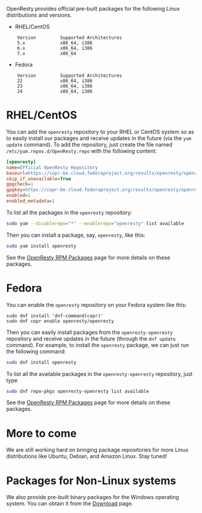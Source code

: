 <!---
    @title         Linux Packages
--->

OpenResty provides official pre-built packages for the following Linux distributions and versions.

* RHEL/CentOS

```
    Version         Supported Architectures
    5.x             x86_64, i386
    6.x             x86_64, i386
    7.x             x86_64
```

* Fedora

```
    Version         Supported Architectures
    22              x86_64, i386
    23              x86_64, i386
    24              x86_64, i386
```

# RHEL/CentOS

You can add the `openresty` repository to your RHEL or CentOS system so as to easily install
our packages and receive updates in the future (via the `yum update` command). To add the repository, just
create the file named `/etc/yum.repos.d/OpenResty.repo` with the following content:

```ini
[openresty]
name=Official OpenResty Repository
baseurl=https://copr-be.cloud.fedoraproject.org/results/openresty/openresty/epel-$releasever-$basearch/
skip_if_unavailable=True
gpgcheck=1
gpgkey=https://copr-be.cloud.fedoraproject.org/results/openresty/openresty/pubkey.gpg
enabled=1
enabled_metadata=1
```

To list all the packages in the `openresty` repository:

```bash
sudo yum --disablerepo="*" --enablerepo="openresty" list available
```

Then you can install a package, say, `openresty`, like this:

```bash
sudo yum install openresty
```

See the [OpenResty RPM Packages](rpm-packages.html) page for more details on these packages.

# Fedora

You can enable the `openresty` repository on your Fedora system like this:

```
sudo dnf install 'dnf-command(copr)'
sudo dnf copr enable openresty/openresty
```

Then you can easily install packages from the `openresty-openresty` repository and receive updates
in the future (through the `dnf update` command). For example, to install the `openresty` package, we can just run the
following command:

```bash
sudo dnf install openresty
```

To list all the available packages in the `openresty-openresty` repository, just type

```bash
sudo dnf repo-pkgs openresty-openresty list available
```

See the [OpenResty RPM Packages](rpm-packages.html) page for more details on these packages.

# More to come

We are still working hard on bringing package repositories for more Linux distributions like Ubuntu,
Debian, and Amazon Linux. Stay tuned!

# Packages for Non-Linux systems

We also provide pre-built binary packages for the Windows operating system. You can obtain it from the [Download](download.html) page.
